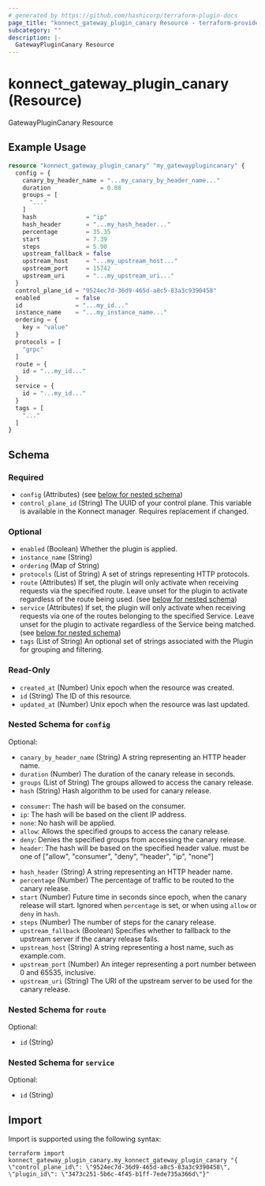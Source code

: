 ```yaml
---
# generated by https://github.com/hashicorp/terraform-plugin-docs
page_title: "konnect_gateway_plugin_canary Resource - terraform-provider-konnect"
subcategory: ""
description: |-
  GatewayPluginCanary Resource
---
```


# konnect_gateway_plugin_canary (Resource)

GatewayPluginCanary Resource

## Example Usage

```terraform
resource "konnect_gateway_plugin_canary" "my_gatewayplugincanary" {
  config = {
    canary_by_header_name = "...my_canary_by_header_name..."
    duration              = 0.88
    groups = [
      "..."
    ]
    hash              = "ip"
    hash_header       = "...my_hash_header..."
    percentage        = 35.35
    start             = 7.39
    steps             = 5.98
    upstream_fallback = false
    upstream_host     = "...my_upstream_host..."
    upstream_port     = 15742
    upstream_uri      = "...my_upstream_uri..."
  }
  control_plane_id = "9524ec7d-36d9-465d-a8c5-83a3c9390458"
  enabled          = false
  id               = "...my_id..."
  instance_name    = "...my_instance_name..."
  ordering = {
    key = "value"
  }
  protocols = [
    "grpc"
  ]
  route = {
    id = "...my_id..."
  }
  service = {
    id = "...my_id..."
  }
  tags = [
    "..."
  ]
}
```

<!-- schema generated by tfplugindocs -->
## Schema

### Required

- `config` (Attributes) (see [below for nested schema](#nestedatt--config))
- `control_plane_id` (String) The UUID of your control plane. This variable is available in the Konnect manager. Requires replacement if changed.

### Optional

- `enabled` (Boolean) Whether the plugin is applied.
- `instance_name` (String)
- `ordering` (Map of String)
- `protocols` (List of String) A set of strings representing HTTP protocols.
- `route` (Attributes) If set, the plugin will only activate when receiving requests via the specified route. Leave unset for the plugin to activate regardless of the route being used. (see [below for nested schema](#nestedatt--route))
- `service` (Attributes) If set, the plugin will only activate when receiving requests via one of the routes belonging to the specified Service. Leave unset for the plugin to activate regardless of the Service being matched. (see [below for nested schema](#nestedatt--service))
- `tags` (List of String) An optional set of strings associated with the Plugin for grouping and filtering.

### Read-Only

- `created_at` (Number) Unix epoch when the resource was created.
- `id` (String) The ID of this resource.
- `updated_at` (Number) Unix epoch when the resource was last updated.

<a id="nestedatt--config"></a>
### Nested Schema for `config`

Optional:

- `canary_by_header_name` (String) A string representing an HTTP header name.
- `duration` (Number) The duration of the canary release in seconds.
- `groups` (List of String) The groups allowed to access the canary release.
- `hash` (String) Hash algorithm to be used for canary release.

* `consumer`: The hash will be based on the consumer.
* `ip`: The hash will be based on the client IP address.
* `none`: No hash will be applied.
* `allow`: Allows the specified groups to access the canary release.
* `deny`: Denies the specified groups from accessing the canary release.
* `header`: The hash will be based on the specified header value.
must be one of ["allow", "consumer", "deny", "header", "ip", "none"]
- `hash_header` (String) A string representing an HTTP header name.
- `percentage` (Number) The percentage of traffic to be routed to the canary release.
- `start` (Number) Future time in seconds since epoch, when the canary release will start. Ignored when `percentage` is set, or when using `allow` or `deny` in `hash`.
- `steps` (Number) The number of steps for the canary release.
- `upstream_fallback` (Boolean) Specifies whether to fallback to the upstream server if the canary release fails.
- `upstream_host` (String) A string representing a host name, such as example.com.
- `upstream_port` (Number) An integer representing a port number between 0 and 65535, inclusive.
- `upstream_uri` (String) The URI of the upstream server to be used for the canary release.


<a id="nestedatt--route"></a>
### Nested Schema for `route`

Optional:

- `id` (String)


<a id="nestedatt--service"></a>
### Nested Schema for `service`

Optional:

- `id` (String)

## Import

Import is supported using the following syntax:

```shell
terraform import konnect_gateway_plugin_canary.my_konnect_gateway_plugin_canary "{ \"control_plane_id\": \"9524ec7d-36d9-465d-a8c5-83a3c9390458\",  \"plugin_id\": \"3473c251-5b6c-4f45-b1ff-7ede735a366d\"}"
```
